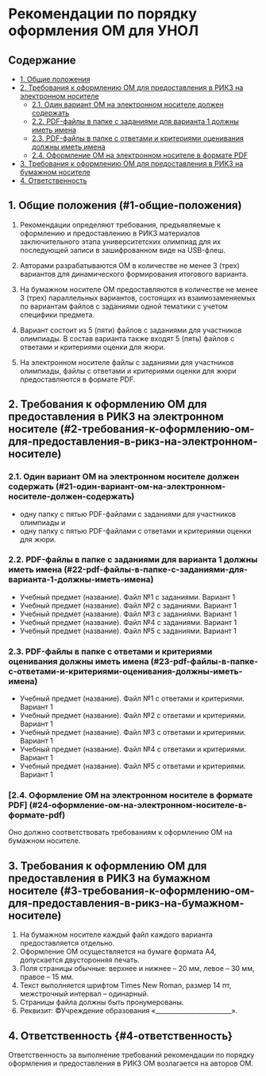 # Рекомендации по порядку оформления ОМ для УНОЛ

## Содержание
- [1. Общие положения](#1-общие-положения)
- [2. Требования к оформлению ОМ для предоставления в РИКЗ на электронном носителе](#2-требования-к-оформлению-ом-для-предоставления-в-рикз-на-электронном-носителе)
  - [2.1. Один вариант ОМ на электронном носителе должен содержать](#21-один-вариант-ом-на-электронном-носителе-должен-содержать)
  - [2.2. PDF-файлы в папке с заданиями для варианта 1 должны иметь имена](#22-pdf-файлы-в-папке-с-заданиями-для-варианта-1-должны-иметь-имена)
  - [2.3. PDF-файлы в папке с ответами и критериями оценивания должны иметь имена](#23-pdf-файлы-в-папке-с-ответами-и-критериями-оценивания-должны-иметь-имена)
  - [2.4. Оформление ОМ на электронном носителе в формате PDF](#24-оформление-ом-на-электронном-носителе-в-формате-pdf)
- [3. Требования к оформлению ОМ для предоставления в РИКЗ на бумажном носителе](#3-требования-к-оформлению-ом-для-предоставления-в-рикз-на-бумажном-носителе)
- [4. Ответственность](#4-ответственность)

## 1. Общие положения (#1-общие-положения)

1. Рекомендации определяют требования, предъявляемые к оформлению и предоставлению в РИКЗ материалов заключительного этапа университетских олимпиад для их последующей записи в зашифрованном виде на USB-флеш.
   
2. Авторами разрабатываются ОМ в количестве не менее 3 (трех) вариантов для динамического формирования итогового варианта.

3. На бумажном носителе ОМ предоставляются в количестве не менее 3 (трех) параллельных вариантов, состоящих из взаимозаменяемых по вариантам файлов с заданиями одной тематики с учетом специфики предмета.

4. Вариант состоит из 5 (пяти) файлов с заданиями для участников олимпиады. В состав варианта также входят 5 (пять) файлов с ответами и критериями оценки для жюри.

5. На электронном носителе файлы с заданиями для участников олимпиады, файлы с ответами и критериями оценки для жюри предоставляются в формате PDF.

## 2. Требования к оформлению ОМ для предоставления в РИКЗ на электронном носителе (#2-требования-к-оформлению-ом-для-предоставления-в-рикз-на-электронном-носителе)

### 2.1. Один вариант ОМ на электронном носителе должен содержать (#21-один-вариант-ом-на-электронном-носителе-должен-содержать)

- одну папку с пятью PDF-файлами с заданиями для участников олимпиады и
- одну папку с пятью PDF-файлами с ответами и критериями оценки для жюри.

### 2.2. PDF-файлы в папке с заданиями для варианта 1 должны иметь имена (#22-pdf-файлы-в-папке-с-заданиями-для-варианта-1-должны-иметь-имена)

- Учебный предмет (название). Файл №1 с заданиями. Вариант 1
- Учебный предмет (название). Файл №2 с заданиями. Вариант 1
- Учебный предмет (название). Файл №3 с заданиями. Вариант 1
- Учебный предмет (название). Файл №4 с заданиями. Вариант 1
- Учебный предмет (название). Файл №5 с заданиями. Вариант 1

### 2.3. PDF-файлы в папке с ответами и критериями оценивания должны иметь имена (#23-pdf-файлы-в-папке-с-ответами-и-критериями-оценивания-должны-иметь-имена)

- Учебный предмет (название). Файл №1 с ответами и критериями. Вариант 1
- Учебный предмет (название). Файл №2 с ответами и критериями. Вариант 1
- Учебный предмет (название). Файл №3 с ответами и критериями. Вариант 1
- Учебный предмет (название). Файл №4 с ответами и критериями. Вариант 1
- Учебный предмет (название). Файл №5 с ответами и критериями. Вариант 1

### [2.4. Оформление ОМ на электронном носителе в формате PDF] (#24-оформление-ом-на-электронном-носителе-в-формате-pdf)

Оно должно соответствовать требованиям к оформлению ОМ на бумажном носителе.

## 3. Требования к оформлению ОМ для предоставления в РИКЗ на бумажном носителе (#3-требования-к-оформлению-ом-для-предоставления-в-рикз-на-бумажном-носителе)

1. На бумажном носителе каждый файл каждого варианта предоставляется отдельно.
2. Оформление ОМ осуществляется на бумаге формата А4, допускается двусторонняя печать.
3. Поля страницы обычные: верхнее и нижнее – 20 мм, левое – 30 мм, правое – 15 мм.
4. Текст выполняется шрифтом Times New Roman, размер 14 пт, межстрочный интервал – одинарный.
5. Страницы файла должны быть пронумерованы.
6. Реквизит: ©Учреждение образования «________________________».

## 4. Ответственность {#4-ответственность}

Ответственность за выполнение требований рекомендации по порядку оформления и предоставления в РИКЗ ОМ возлагается на авторов ОМ.

